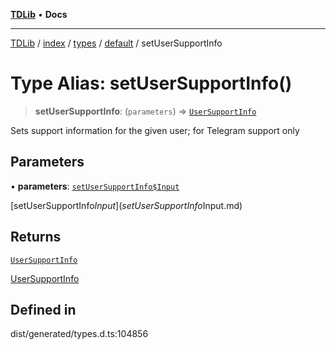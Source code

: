 [**TDLib**](../../../../../../README.md) • **Docs**

***

[TDLib](../../../../../../modules.md) / [index](../../../../../README.md) / [types](../../../README.md) / [default](../README.md) / setUserSupportInfo

# Type Alias: setUserSupportInfo()

> **setUserSupportInfo**: (`parameters`) => [`UserSupportInfo`](UserSupportInfo-1.md)

Sets support information for the given user; for Telegram support only

## Parameters

• **parameters**: [`setUserSupportInfo$Input`](setUserSupportInfo$Input.md)

[setUserSupportInfo$Input](setUserSupportInfo$Input.md)

## Returns

[`UserSupportInfo`](UserSupportInfo-1.md)

[UserSupportInfo](UserSupportInfo-1.md)

## Defined in

dist/generated/types.d.ts:104856
